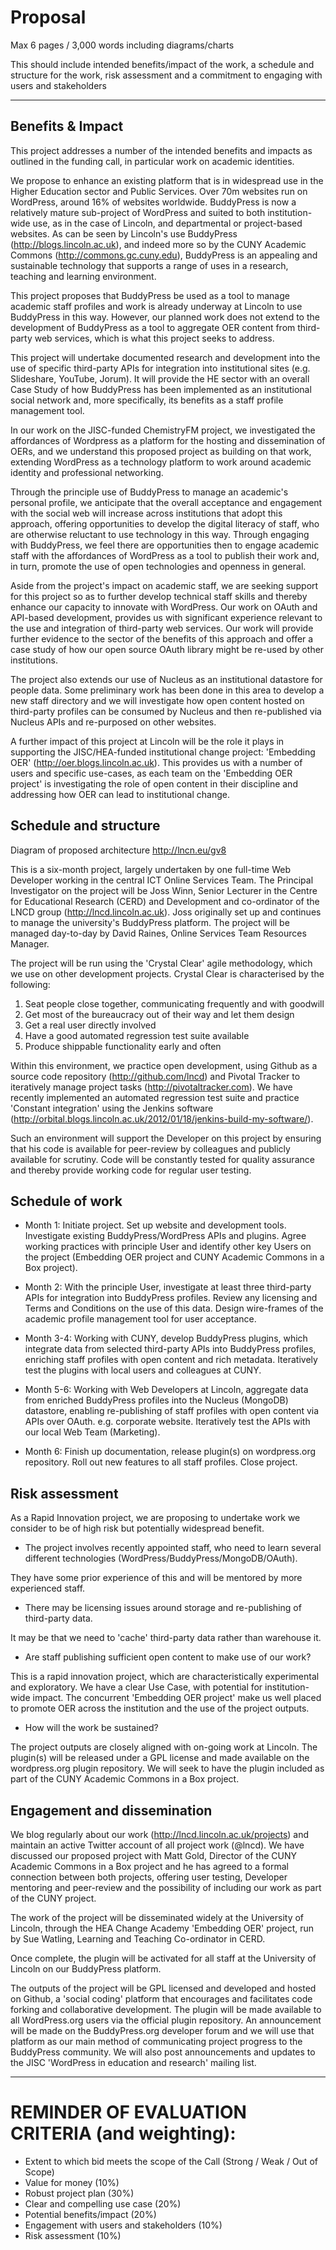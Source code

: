 # Proposal

Max 6 pages / 3,000 words including diagrams/charts

This should include intended benefits/impact of the work, a schedule and structure for the work, risk assessment and a commitment to engaging with users and stakeholders

--------------

## Benefits & Impact

This project addresses a number of the intended benefits and impacts as outlined in the funding call, in particular work on academic identities. 

We propose to enhance an existing platform that is in widespread use in the Higher Education sector and Public Services. Over 70m websites run on WordPress, around 16% of websites worldwide. BuddyPress is now a relatively mature sub-project of WordPress and suited to both institution-wide use, as in the case of Lincoln, and departmental or project-based websites. As can be seen by Lincoln's use BuddyPress (http://blogs.lincoln.ac.uk), and indeed more so by the CUNY Academic Commons (http://commons.gc.cuny.edu), BuddyPress is an appealing and sustainable technology that supports a range of uses in a research, teaching and learning environment.

This project proposes that BuddyPress be used as a tool to manage academic staff profiles and work is already underway at Lincoln to use BuddyPress in this way. However, our planned work does not extend to the development of BuddyPress as a tool to aggregate OER content from third-party web services, which is what this project seeks to address.

This project will undertake documented research and development into the use of specific third-party APIs for integration into institutional sites (e.g. Slideshare, YouTube, Jorum). It will provide the HE sector with an overall Case Study of how BuddyPress has been implemented as an institutional social network and, more specifically, its benefits as a staff profile management tool. 

In our work on the JISC-funded ChemistryFM project, we investigated the affordances of Wordpress as a platform for the hosting and dissemination of OERs, and we understand this proposed project as building on that work, extending WordPress as a technology platform to work around academic identity and professional networking.

Through the principle use of BuddyPress to manage an academic's personal profile, we anticipate that the overall acceptance and engagement with the social web will increase across institutions that adopt this approach, offering opportunities to develop the digital literacy of staff, who are otherwise reluctant to use technology in this way. Through engaging with BuddyPress, we feel there are opportunities then to engage academic staff with the affordances of WordPress as a tool to publish their work and, in turn, promote the use of open technologies and openness in general.

Aside from the project's impact on academic staff, we are seeking support for this project so as to further develop technical staff skills and thereby enhance our capacity to innovate with WordPress. Our work on OAuth and API-based development, provides us with significant experience relevant to the use and integration of third-party web services. Our work will provide further evidence to the sector of the benefits of this approach and offer a case study of how our open source OAuth library might be re-used by other institutions. 

The project also extends our use of Nucleus as an institutional datastore for people data. Some preliminary work has been done in this area to develop a new staff directory and we will investigate how open content hosted on third-party profiles can be consumed by Nucleus and then re-published via Nucleus APIs and re-purposed on other websites.

A further impact of this project at Lincoln will be the role it plays in supporting the JISC/HEA-funded institutional change project: 'Embedding OER' (http://oer.blogs.lincoln.ac.uk). This provides us with a number of users and specific use-cases, as each team on the 'Embedding OER project' is investigating the role of open content in their discipline and addressing how OER can lead to institutional change. 

## Schedule and structure

Diagram of proposed architecture http://lncn.eu/gv8 

This is a six-month project, largely undertaken by one full-time Web Developer working in the central ICT Online Services Team. The Principal Investigator on the project will be Joss Winn, Senior Lecturer in the Centre for Educational Research (CERD) and Development and co-ordinator of the LNCD group (http://lncd.lincoln.ac.uk). Joss originally set up and continues to manage the university's BuddyPress platform. The project will be managed day-to-day by David Raines, Online Services Team Resources Manager. 

The project will be run using the 'Crystal Clear' agile methodology, which we use on other development projects. Crystal Clear is characterised by the following:

1. Seat people close together, communicating frequently and with goodwill
2. Get most of the bureaucracy out of their way and let them design
3. Get a real user directly involved
4. Have a good automated regression test suite available
5. Produce shippable functionality early and often

Within this environment, we practice open development, using Github as a source code repository (http://github.com/lncd) and Pivotal Tracker to iteratively manage project tasks (http://pivotaltracker.com). We have recently implemented an automated regression test suite and practice 'Constant integration' using the Jenkins software (http://orbital.blogs.lincoln.ac.uk/2012/01/18/jenkins-build-my-software/).

Such an environment will support the Developer on this project by ensuring that his code is available for peer-review by colleagues and publicly available for scrutiny. Code will be constantly tested for quality assurance and thereby provide working code for regular user testing. 

## Schedule of work

* Month 1: Initiate project. Set up website and development tools. Investigate existing BuddyPress/WordPress APIs and plugins. Agree working practices with principle User and identify other key Users on the project (Embedding OER project and CUNY Academic Commons in a Box project).

* Month 2: With the principle User, investigate at least three third-party APIs for integration into BuddyPress profiles. Review any licensing and Terms and Conditions on the use of this data. Design wire-frames of the academic profile management tool for user acceptance.

* Month 3-4: Working with CUNY, develop BuddyPress plugins, which integrate data from selected third-party APIs into BuddyPress profiles, enriching staff profiles with open content and rich metadata. Iteratively test the plugins with local users and colleagues at CUNY.

* Month 5-6: Working with Web Developers at Lincoln, aggregate data from enriched BuddyPress profiles into the Nucleus (MongoDB) datastore, enabling re-publishing of staff profiles with open content via APIs over OAuth. e.g. corporate website. Iteratively test the APIs with our local Web Team (Marketing).

* Month 6: Finish up documentation, release plugin(s) on wordpress.org repository. Roll out new features to all staff profiles. Close project.

## Risk assessment

As a Rapid Innovation project, we are proposing to undertake work we consider to be of high risk but potentially widespread benefit.

* The project involves recently appointed staff, who need to learn several different technologies (WordPress/BuddyPress/MongoDB/OAuth). 

They have some prior experience of this and will be mentored by more experienced staff.

* There may be licensing issues around storage and re-publishing of third-party data. 

It may be that we need to 'cache' third-party data rather than warehouse it.

* Are staff publishing sufficient open content to make use of our work?

This is a rapid innovation project, which are characteristically experimental and exploratory. We have a clear Use Case, with potential for institution-wide impact. The concurrent 'Embedding OER project' make us well placed to promote OER across the institution and the use of the project outputs.

* How will the work be sustained?

The project outputs are closely aligned with on-going work at Lincoln. The plugin(s) will be released under a GPL license and made available on the wordpress.org plugin repository. We will seek to have the plugin included as part of the CUNY Academic Commons in a Box project.

## Engagement and dissemination

We blog regularly about our work (http://lncd.lincoln.ac.uk/projects) and maintain an active Twitter account of all project work (@lncd). We have discussed our proposed project with Matt Gold, Director of the CUNY Academic Commons in a Box project and he has agreed to a formal connection between both projects, offering user testing, Developer mentoring and peer-review and the possibility of including our work as part of the CUNY project.

The work of the project will be disseminated widely at the University of Lincoln, through the HEA Change Academy 'Embedding OER' project, run by Sue Watling, Learning and Teaching Co-ordinator in CERD.

Once complete, the plugin will be activated for all staff at the University of Lincoln on our BuddyPress platform.

The outputs of the project will be GPL licensed and developed and hosted on Github, a 'social coding' platform that encourages and facilitates code forking and collaborative development. The plugin will be made available to all WordPress.org users via the official plugin repository. An announcement will be made on the BuddyPress.org developer forum and we will use that platform as our main method of communicating project progress to the BuddyPress community. We will also post announcements and updates to the JISC 'WordPress in education and research' mailing list.

-------------- 

# REMINDER OF EVALUATION CRITERIA (and weighting):

* Extent to which bid meets the scope of the Call (Strong / Weak / Out of Scope)
* Value for money (10%)
* Robust project plan (30%)
* Clear and compelling use case (20%)
* Potential benefits/impact (20%)
* Engagement with users and stakeholders (10%)
* Risk assessment (10%)